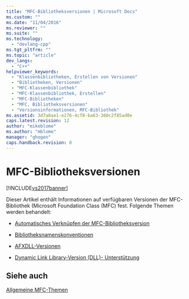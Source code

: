 ```yaml
---
title: "MFC-Bibliotheksversionen | Microsoft Docs"
ms.custom: ""
ms.date: "11/04/2016"
ms.reviewer: ""
ms.suite: ""
ms.technology: 
  - "devlang-cpp"
ms.tgt_pltfrm: ""
ms.topic: "article"
dev_langs: 
  - "C++"
helpviewer_keywords: 
  - "Klassenbibliotheken, Erstellen von Versionen"
  - "Bibliotheken, Versionen"
  - "MFC-Klassenbibliothek"
  - "MFC-Klassenbibliothek, Erstellen"
  - "MFC-Bibliotheken"
  - "MFC, Bibliotheksversionen"
  - "Versionsinformationen, MFC-Bibliothek"
ms.assetid: 3d7a8ae1-e276-4cf8-ba63-360c2f85ad0e
caps.latest.revision: 12
author: "mikeblome"
ms.author: "mblome"
manager: "ghogen"
caps.handback.revision: 8
---
```

# MFC-Bibliotheksversionen
[!INCLUDE[vs2017banner](../assembler/inline/includes/vs2017banner.md)]

Dieser Artikel enthält Informationen auf verfügbaren Versionen der MFC\-Bibliothek \(Microsoft Foundation Class \(MFC\) fest.  Folgende Themen werden behandelt:  
  
-   [Automatisches Verknüpfen der MFC\-Bibliotheksversion](../mfc/automatic-linking-of-mfc-library-version.md)  
  
-   [Bibliotheksnamenskonventionen](../mfc/library-naming-conventions.md)  
  
-   [AFXDLL\-Versionen](../mfc/afxdll-versions.md)  
  
-   [Dynamic Link Library\-Version \(DLL\)\- Unterstützung](../mfc/dynamic-link-library-support.md)  
  
## Siehe auch  
 [Allgemeine MFC\-Themen](../mfc/general-mfc-topics.md)
